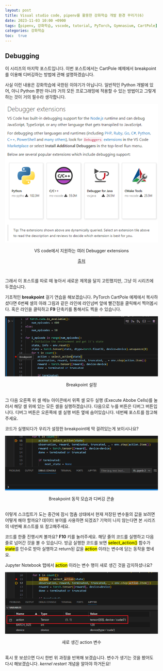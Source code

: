 ```yaml
---
layout: post
title: Visual studio code, pipenv를 활용한 강화학습 개발 환경 꾸리기(6)
date: 2023-11-03 10:00 +0900
tags: [pipenv, 강화학습, vscode, tutorial, PyTorch, Gymnasium, CartPole]
categories: 강화학습
toc:  true
---
```


## Debugging

이 시리즈의 마지막 포스트입니다.
이번 포스트에서는 CartPole 예제에서 breakpoint를 이용해 디버깅하는 방법에 관해 설명하겠습니다.

사실 이런 내용은 강화학습에 국한된 이야기가 아닙니다.
일반적인 Python 개발에 있어, 아니 Python 뿐만 아니라 거의 모든 프로그래밍에 적용할 수 있는 방법이고 그렇게 하는 것이 거의 필수라 생각합니다.

![vscode_debug](/assets/img/RL_6/vscode_debug.png)
<center>VS code에서 지원하는 여러 Debugger extensions</center>
<p align="center">
  <a href="https://code.visualstudio.com/docs/editor/debugging">출처</a>
</p>

<br/>

그래서 이 포스트를 따로 떼 놓아서 새로운 제목을 달지 고민했지만, 그냥 이 시리즈에 두겠습니다.

기초적인 __breakpoint__ 걸기 연습을 해보겠습니다.
PyTorch CartPole 예제에서 복사하셨다면 6번째 셀의 아래 그림과 같은 라인에 라인넘버 앞에 빨간점을 클릭해서 찍어봅시다.
혹은 라인을 클릭하고 __F9__ 단축키를 통해서도 찍을 수 있습니다.

![breakpoint](/assets/img/RL_6/breakpoint.png)
<center>Breakpoint 설정</center>
<br/>

그 다음 오른쪽 위 셀 메뉴 아이콘에서 위쪽 셀 모두 실행 (Execute Abobe Cells)를 눌러서 해당 셀 위에 있는 모든 셀을 실행하겠습니다.
다음으로 누를 버튼은 디버그 버튼입니다.
디버그 버튼은 오른쪽에 셀 실행 버튼 옆에 숨어있습니다.
네번째 포스트를 참고해주세요.

코드가 실행되다가 우리가 설정한 breakpoint에 딱 걸려있는게 보이시나요?

![breakpoint_works](/assets/img/RL_6/breakpoint_works.png)
<center>Breakpoint 동작 모습과 디버깅 콘솔</center>
<br/>

이렇게 스크립트가 도는 중간에 잠시 멈춤 상태에서 현재 저장된 변수들의 값을 보려면 어떻게 해야 할까요?
데이터 뷰어를 사용하면 되겠죠?
기억이 나지 않는다면 본 시리즈의 네번째 포스트를 또 참고해주세요.

코드를 한줄 진행시켜 볼까요?
__F10__ 키를 눌러주세요.
해당 줄의 코드를 실행하고 다음 줄로 넘어간 것을 볼 수 있습니다.
방금 실행한 코드를 보면 <mark>select_action()</mark> 함수가 <mark>state</mark>를 인수로 받아 실행하고 return된 값을 <mark>action</mark> 이라는 변수에 담는 동작을 했네요.

Jupyter Notebook 탭에서 <mark>action</mark> 이라는 변수 행이 새로 생긴 것을 감지하셨나요?

![action_var](/assets/img/RL_6/action_var.png)
<center>새로 생긴 action 변수</center>
<br/>

혹시 못 보셨으면 다시 한번 위 과정을 반복해 보겠습니다.
변수가 생기는 것을 봤어도 다시 해보겠습니다.
<em>kernel restart</em> 개념을 알아야 하거든요!
